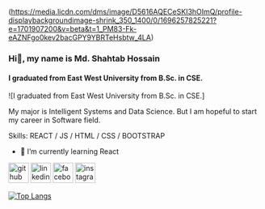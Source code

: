 (https://media.licdn.com/dms/image/D5616AQECeSKI3hOImQ/profile-displaybackgroundimage-shrink_350_1400/0/1696257825221?e=1701907200&v=beta&t=1_PM83-Fk-eAZNFgo0kev2bacGPY9YBRTeHsbtw_4LA)

### Hi👋, my name is Md. Shahtab Hossain
#### I graduated from East West University from B.Sc. in CSE.
![I graduated from East West University from B.Sc. in CSE.]

My major is Intelligent Systems and Data Science. But I am hopeful to start my career in Software field.

Skills: REACT / JS / HTML / CSS / BOOTSTRAP

- 🌱 I’m currently learning React 


[<img src='https://cdn.jsdelivr.net/npm/simple-icons@3.0.1/icons/github.svg' alt='github' height='40'>](https://github.com/Shahtab-GitHub)  [<img src='https://cdn.jsdelivr.net/npm/simple-icons@3.0.1/icons/linkedin.svg' alt='linkedin' height='40'>](https://www.linkedin.com/in/md-shahtab-hossain-005991291/)  [<img src='https://cdn.jsdelivr.net/npm/simple-icons@3.0.1/icons/facebook.svg' alt='facebook' height='40'>](https://www.facebook.com/mdshahtabhossain)  [<img src='https://cdn.jsdelivr.net/npm/simple-icons@3.0.1/icons/instagram.svg' alt='instagram' height='40'>](https://www.instagram.com/sh_anan_/)  

[![Top Langs](https://github-readme-stats.vercel.app/api/top-langs/?username=Shahtab-GitHub)](https://github.com/anuraghazra/github-readme-stats)

